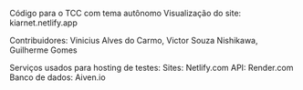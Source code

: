 Código para o TCC com tema autônomo
Visualização do site: kiarnet.netlify.app

Contribuidores: Vinicius Alves do Carmo, Victor Souza Nishikawa, Guilherme Gomes

Serviços usados para hosting de testes:
Sites: Netlify.com
API: Render.com
Banco de dados: Aiven.io
